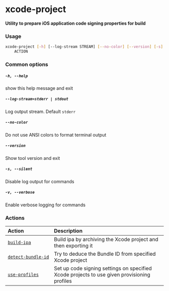 
xcode-project
=============


**Utility to prepare iOS application code signing properties for build**
### Usage
```bash
xcode-project [-h] [--log-stream STREAM] [--no-color] [--version] [-s] [-v]
    ACTION
```
### Common options

##### `-h, --help`


show this help message and exit
##### `--log-stream=stderr | stdout`


Log output stream. Default `stderr`
##### `--no-color`


Do not use ANSI colors to format terminal output
##### `--version`


Show tool version and exit
##### `-s, --silent`


Disable log output for commands
##### `-v, --verbose`


Enable verbose logging for commands
### Actions

|Action|Description|
| :--- | :--- |
|[`build‑ipa`](build-ipa.md)|Build ipa by archiving the Xcode project and then exporting it|
|[`detect‑bundle‑id`](detect-bundle-id.md)|Try to deduce the Bundle ID from specified Xcode project|
|[`use‑profiles`](use-profiles.md)|Set up code signing settings on specified Xcode projects         to use given provisioning profiles|
